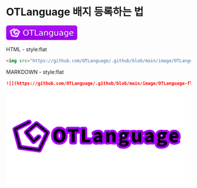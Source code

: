 # OTLanguage 배지 등록하는 법
<img src="https://github.com/OTLanguage/.github/blob/main/image/OTLanguage-flat.svg"/></br>

HTML - style:flat
```HTML
<img src="https://github.com/OTLanguage/.github/blob/main/image/OTLanguage-flat.svg"/>
```
MARKDOWN - style:flat
```MARKDOWN
![](https://github.com/OTLanguage/.github/blob/main/image/OTLanguage-flat.svg)
```

![](https://github.com/OTLanguage/.github/blob/main/banner.png)
